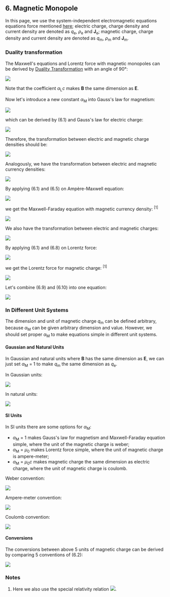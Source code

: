 ## 6. Magnetic Monopole

In this page, we use the system-independent electromagnetic equations equations force mentioned [here](independent.md); electric charge, charge density and current density are denoted as *q*<sub>e</sub>, *ρ*<sub>e</sub> and **J**<sub>e</sub>; magnetic charge, charge density and current density are denoted as *q*<sub>m</sub>, *ρ*<sub>m</sub> and **J**<sub>m</sub>.

### Duality transformation

The Maxwell's equations and Lorentz force with magnetic monopoles can be derived by [Duality Transformation](https://en.wikipedia.org/wiki/Magnetic_monopole#Duality_transformation) with an angle of 90°:

<img src="https://latex.codecogs.com/gif.latex?\begin{cases}\mathbf{E}=\alpha_Lc\mathbf{B'}\\[1em]\mathbf{B}=-\dfrac{\mathbf{E'}}{\alpha_Lc}\end{cases}\quad(6.1)">

Note that the coefficient *α*<sub>L</sub>*c* makes **B** the same dimension as **E**.

Now let's introduce a new constant *α*<sub>M</sub> into Gauss's law for magnetism:

<img src="https://latex.codecogs.com/gif.latex?\nabla\cdot\mathbf{B}=\lambda\alpha_M\rho_m\quad(6.2)">

which can be derived by (6.1) and Gauss's law for electric charge:

<img src="https://latex.codecogs.com/gif.latex?\nabla\cdot\mathbf{E}=\frac{\lambda\rho_e}{\varepsilon_0}\quad(6.3)">

Therefore, the transformation between electric and magnetic charge densities should be:

<img src="https://latex.codecogs.com/gif.latex?\begin{cases}\rho_e=\alpha_M\alpha_L\varepsilon_0c\;\rho_m'\\[1em]\rho_m=-\dfrac{\rho_e'}{\alpha_M\alpha_L\varepsilon_0c}\end{cases}\quad(6.4)">

Analogously, we have the transformation between electric and magnetic currency densities:

<img src="https://latex.codecogs.com/gif.latex?\begin{cases}\mathbf{J_e}=\alpha_M\alpha_L\varepsilon_0c\;\mathbf{J_m'}\\[1em]\mathbf{J_m}=-\dfrac{\mathbf{J_e'}}{\alpha_M\alpha_L\varepsilon_0c}\end{cases}\quad(6.5)">

By applying (6.1) and (6.5) on Ampère-Maxwell equation:

<img src="https://latex.codecogs.com/gif.latex?\nabla\times\mathbf{B}=\alpha_L\mu_0\left(\lambda\mathbf{J_e}+\varepsilon_0\frac{\partial\mathbf{E}}{\partial{t}}\right)\quad(6.6)">

we get the Maxwell-Faraday equation with magnetic currency density: <sup>[1]</sup>

<img src="https://latex.codecogs.com/gif.latex?\nabla\times\mathbf{E}=-\alpha_L\left(\lambda\alpha_M\mathbf{J_m}+\frac{\partial\mathbf{B}}{\partial{t}}\right)\quad(6.7)">

We also have the transformation between electric and magnetic charges:

<img src="https://latex.codecogs.com/gif.latex?\begin{cases}q_e=\alpha_M\alpha_L\varepsilon_0c\;q_m'\\[1em]q_m=-\dfrac{q_e'}{\alpha_M\alpha_L\varepsilon_0c}\end{cases}\quad(6.8)">

By applying (6.1) and (6.8) on Lorentz force:

<img src="https://latex.codecogs.com/gif.latex?\mathbf{F_e}=q_e\left(\mathbf{E}+\alpha_L\mathbf{v}\times\mathbf{B}\right)\quad(6.9)">

we get the Lorentz force for magnetic charge: <sup>[1]</sup>

<img src="https://latex.codecogs.com/gif.latex?\mathbf{F_m}=\alpha_Mq_m\left(\frac{\mathbf{B}}{\mu_0}-\alpha_L\varepsilon_0\mathbf{v}\times\mathbf{E}\right)\quad(6.10)">

Let's combine (6.9) and (6.10) into one equation:

<img src="https://latex.codecogs.com/gif.latex?\mathbf{F}=q_e\left(\mathbf{E}+\alpha_L\mathbf{v}\times\mathbf{B}\right)+\alpha_Mq_m\left(\frac{\mathbf{B}}{\mu_0}-\alpha_L\varepsilon_0\mathbf{v}\times\mathbf{E}\right)\quad(6.11)">

### In Different Unit Systems

The dimension and unit of magnetic charge *q*<sub>m</sub> can be defined arbitrary, because *α*<sub>M</sub> can be given arbitrary dimension and value. However, we should set proper *α*<sub>M</sub> to make equations simple in different unit systems.

#### Gaussian and Natural Units

In Gaussian and natural units where **B** has the same dimension as **E**, we can just set *α*<sub>M</sub> = 1 to make *q*<sub>m</sub> the same dimension as *q*<sub>e</sub>.

In Gaussian units:

<img src="https://latex.codecogs.com/gif.latex?\begin{cases}\nabla\cdot\mathbf{E}=4\pi\rho_e&(6.3\text{g})\\[1em]\nabla\cdot\mathbf{B}=4\pi\rho_m&(6.2\text{g})\\[1em]\nabla\times\mathbf{E}=-\dfrac{1}c\left(4\pi\mathbf{J_m}+\dfrac{\partial\mathbf{B}}{\partial{t}}\right)&(6.7\text{g})\\[1em]\nabla\times\mathbf{B}=\dfrac{1}c\left(4\pi\mathbf{J_e}+\dfrac{\partial\mathbf{E}}{\partial{t}}\right)&(6.6\text{g})\\[1em]\mathbf{F}=q_e\left(\mathbf{E}+\dfrac{\mathbf{v}}c\times\mathbf{B}\right)+q_m\left(\mathbf{B}-\dfrac{\mathbf{v}}c\times\mathbf{E}\right)&(6.11\text{g})\end{cases}">

In natural units:

<img src="https://latex.codecogs.com/gif.latex?\begin{cases}\nabla\cdot\mathbf{E}=\rho_e&(6.3\text{n})\\[1em]\nabla\cdot\mathbf{B}=\rho_m&(6.2\text{n})\\[1em]\nabla\times\mathbf{E}=-\mathbf{J_m}-\dfrac{\partial\mathbf{B}}{\partial{t}}&(6.7\text{n})\\[1em]\nabla\times\mathbf{B}=\mathbf{J_e}+\dfrac{\partial\mathbf{E}}{\partial{t}}&(6.6\text{n})\\[1em]\mathbf{F}=q_e\left(\mathbf{E}+\mathbf{v}\times\mathbf{B}\right)+q_m\left(\mathbf{B}-\mathbf{v}\times\mathbf{E}\right)&(6.11\text{n})\end{cases}">

#### SI Units

In SI units there are some options for *α*<sub>M</sub>:

- *α*<sub>M</sub> = 1 makes Gauss's law for magnetism and Maxwell-Faraday equation simple, where the unit of the magnetic charge is weber;
- *α*<sub>M</sub> = *µ*<sub>0</sub> makes Lorentz force simple, where the unit of magnetic charge is ampere-meter;
- *α*<sub>M</sub> = *µ*<sub>0</sub>*c* makes magnetic charge the same dimension as electric charge, where the unit of magnetic charge is coulomb.

Weber convention:

<img src="https://latex.codecogs.com/gif.latex?\begin{cases}\nabla\cdot\mathbf{E}=\dfrac{\rho_e}{\varepsilon_0}&(6.3\text{w})\\[1em]\nabla\cdot\mathbf{B}=\rho_m&(6.2\text{w})\\[1em]\nabla\times\mathbf{E}=-\mathbf{J_m}-\dfrac{\partial\mathbf{B}}{\partial{t}}&(6.7\text{w})\\[1em]\nabla\times\mathbf{B}=\mu_0\mathbf{J_e}+\mu_0\varepsilon_0\dfrac{\partial\mathbf{E}}{\partial{t}}&(6.6\text{w})\\[1em]\mathbf{F}=q_e\left(\mathbf{E}+\mathbf{v}\times\mathbf{B}\right)+q_m\left(\dfrac{\mathbf{B}}{\mu_0}-\varepsilon_0\mathbf{v}\times\mathbf{E}\right)&(6.11\text{w})\end{cases}">

Ampere-meter convention:

<img src="https://latex.codecogs.com/gif.latex?\begin{cases}\nabla\cdot\mathbf{E}=\dfrac{\rho_e}{\varepsilon_0}&(6.3\text{am})\\[1em]\nabla\cdot\mathbf{B}=\mu_0\rho_m&(6.2\text{am})\\[1em]\nabla\times\mathbf{E}=-\mu_0\mathbf{J_m}-\dfrac{\partial\mathbf{B}}{\partial{t}}&(6.7\text{am})\\[1em]\nabla\times\mathbf{B}=\mu_0\mathbf{J_e}+\mu_0\varepsilon_0\dfrac{\partial\mathbf{E}}{\partial{t}}&(6.6\text{am})\\[1em]\mathbf{F}=q_e\left(\mathbf{E}+\mathbf{v}\times\mathbf{B}\right)+q_m\left(\mathbf{B}-\dfrac{1}{c^2}\mathbf{v}\times\mathbf{E}\right)&(6.11\text{am})\end{cases}">

Coulomb convention:

<img src="https://latex.codecogs.com/gif.latex?\begin{cases}\nabla\cdot\mathbf{E}=\dfrac{\rho_e}{\varepsilon_0}&(6.3\text{c})\\[1em]\nabla\cdot\mathbf{B}=\mu_0c\rho_m&(6.2\text{c})\\[1em]\nabla\times\mathbf{E}=-\mu_0c\mathbf{J_m}-\dfrac{\partial\mathbf{B}}{\partial{t}}&(6.7\text{c})\\[1em]\nabla\times\mathbf{B}=\mu_0\mathbf{J_e}+\mu_0\varepsilon_0\dfrac{\partial\mathbf{E}}{\partial{t}}&(6.6\text{c})\\[1em]\mathbf{F}=q_e\left(\mathbf{E}+\mathbf{v}\times\mathbf{B}\right)+q_m\left(c\mathbf{B}-\dfrac{1}c\mathbf{v}\times\mathbf{E}\right)&(6.11\text{c})\end{cases}">

#### Conversions

The conversions between above 5 units of magnetic charge can be derived by comparing 5 conventions of (6.2):

<img src="https://latex.codecogs.com/gif.latex?\begin{cases}\nabla\cdot\mathbf{B}^\text{G}=4\pi\rho_m^\text{G}&(6.2\text{g})\\[1em]\nabla\cdot\mathbf{B}^\text{N}=\rho_m^\text{N}&(6.2\text{n})\\[1em]\nabla\cdot\mathbf{B}^\text{SI}=\rho_m^\text{SI-w}&(6.2\text{w})\\[1em]\nabla\cdot\mathbf{B}^\text{SI}=\mu_0\rho_m^\text{SI-am}&(6.2\text{am})\\[1em]\nabla\cdot\mathbf{B}^\text{SI}=\mu_0c\rho_m^\text{SI-c}&(6.2\text{c})\end{cases}">

### Notes

1. Here we also use the special relativity relation <img src="https://latex.codecogs.com/gif.latex?\alpha_L^2\mu_0{\varepsilon_0}c^2=1">.